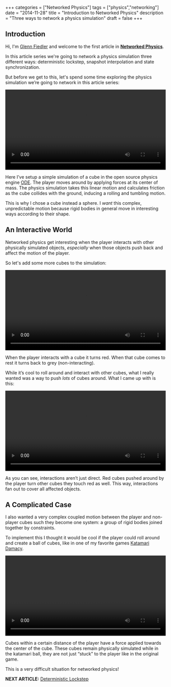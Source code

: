 +++
categories = ["Networked Physics"]
tags = ["physics","networking"]
date = "2014-11-28"
title = "Introduction to Networked Physics"
description = "Three ways to network a physics simulation"
draft = false
+++

## Introduction

Hi, I'm [Glenn Fiedler](/about) and welcome to the first article in **[Networked Physics](/categories/networked-physics/)**.

In this article series we're going to network a physics simulation three different ways: deterministic lockstep, snapshot interpolation and state synchronization.

But before we get to this, let's spend some time exploring the physics simulation we’re going to network in this article series:

<video preload="auto" autoplay="autoplay" loop="loop" width="100%">
<source src="http://gafferongames.com/videos/the_physics_simulation_cube.mp4" type="video/mp4" />
<source src="http://gafferongames.com/videos/the_physics_simulation_cube.webm" type="video/webm" />
Your browser does not support the video tag.
</video>

Here I’ve setup a simple simulation of a cube in the open source physics engine [ODE](http://www.ode.org). The player moves around by applying forces at its center of mass. The physics simulation takes this linear motion and calculates friction as the cube collides with the ground, inducing a rolling and tumbling motion.

This is why I chose a cube instead a sphere. I _want_ this complex, unpredictable motion because rigid bodies in general move in interesting ways according to their shape.

## An Interactive World

Networked physics get interesting when the player interacts with other physically simulated objects, _especially_ when those objects push back and affect the motion of the player. 

So let's add some more cubes to the simulation:

<video preload="auto" autoplay="autoplay" loop="loop" width="100%">
<source src="http://gafferongames.com/videos/the_physics_simulation_cubes_roll.mp4" type="video/mp4" />
<source src="http://gafferongames.com/videos/the_physics_simulation_cubes_roll.webm" type="video/webm" />
Your browser does not support the video tag.
</video>

When the player interacts with a cube it turns red. When that cube comes to rest it turns back to grey (non-interacting).

While it’s cool to roll around and interact with other cubes, what I really wanted was a way to push _lots_ of cubes around. What I came up with is this:

<video preload="auto" autoplay="autoplay" loop="loop" width="100%">
<source src="http://gafferongames.com/videos/the_physics_simulation_cubes_blow.mp4" type="video/mp4" />
<source src="http://gafferongames.com/videos/the_physics_simulation_cubes_blow.webm" type="video/webm" />
Your browser does not support the video tag.
</video>

As you can see, interactions aren’t just direct. Red cubes pushed around by the player turn other cubes they touch red as well. This way, interactions fan out to cover all affected objects.

## A Complicated Case

I also wanted a very complex coupled motion between the player and non-player cubes such they become one system: a group of rigid bodies joined together by constraints. 

To implement this I thought it would be cool if the player could roll around and create a ball of cubes, like in one of my favorite games [Katamari Damacy](https://en.wikipedia.org/wiki/Katamari_Damacy).

<video preload="auto" autoplay="autoplay" loop="loop" width="100%">
<source src="http://gafferongames.com/videos/the_physics_simulation_cubes_katamari.mp4" type="video/mp4" />
<source src="http://gafferongames.com/videos/the_physics_simulation_cubes_katamari.webm" type="video/webm" />
Your browser does not support the video tag.
</video>

Cubes within a certain distance of the player have a force applied towards the center of the cube. These cubes remain physically simulated while in the katamari ball, they are not just “stuck” to the player like in the original game. 

This is a very difficult situation for networked physics!

__NEXT ARTICLE:__ [Deterministic Lockstep](/post/deterministic_lockstep/)
